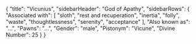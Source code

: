{
	"title": "Vicunius",
	"sidebarHeader": "God of Apathy",
	"sidebarRows": {
		"Associated with": [ "sloth", "rest and recuperation", "inertia", "folly", "waste", "thoughtlessness", "serenity", "acceptance" ],
		"Also known as": "...",
		"Pawns": "...",
		"Gender": "male",
		"Pistonym": "Vicune",
		"Divine Number": 25
	}
}